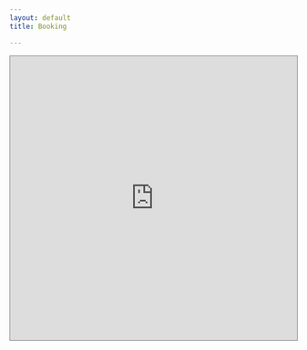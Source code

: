 ```yaml
---
layout: default
title: Booking

---
```

<iframe id="shedulWidget" src="https://app.shedul.com/online_bookings/156708" style="width: 100%; max-width: 991px; height: 500px; border: 1px solid rgb(128, 128, 128);"></iframe>
